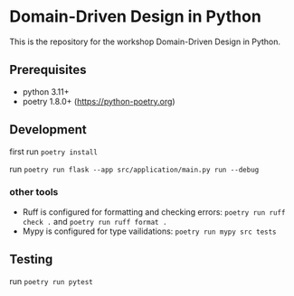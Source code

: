 # Domain-Driven Design in Python

This is the repository for the workshop Domain-Driven Design in Python.

## Prerequisites

- python 3.11+
- poetry 1.8.0+ (https://python-poetry.org)

## Development

first run `poetry install`

run `poetry run flask --app src/application/main.py run --debug`

### other tools

- Ruff is configured for formatting and checking errors: `poetry run ruff check .` and `poetry run ruff format .`
- Mypy is configured for type vailidations: `poetry run mypy src tests`

## Testing

run `poetry run pytest`
